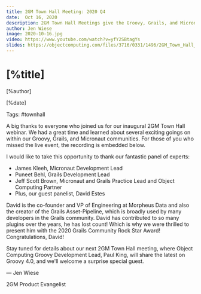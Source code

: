 ```yaml
---
title: 2GM Town Hall Meeting: 2020 Q4
date:  Oct 16, 2020 
description: 2GM Town Hall Meetings give the Groovy, Grails, and Micronaut team a chance to  engage with you and empower you to contribute to the frameworks you love. The inaugural meeting took place on October 16, 2020.
author: Jen Wiese
image: 2020-10-16.jpg
video: https://www.youtube.com/watch?v=yfY2SBtagYs
slides: https://objectcomputing.com/files/3716/0331/1496/2GM_Town_Hall_Deck.pdf
---
```


# [%title]

[%author]

[%date] 

Tags: #townhall

A big thanks to everyone who joined us for our inaugural 2GM Town Hall webinar. We had a great time and learned about several exciting goings on within our Groovy, Grails, and Micronaut communities. For those of you who missed the live event, the recording is embedded below.

I would like to take this opportunity to thank our fantastic panel of experts:

- James Kleeh, Micronaut Development Lead
- Puneet Behl, Grails Development Lead
- Jeff Scott Brown, Micronaut and Grails Practice Lead and Object Computing Partner
- Plus, our guest panelist, David Estes
 
David is the co-founder and VP of Engineering at Morpheus Data and also the creator of the Grails Asset-Pipeline, which is broadly used by many developers in the Grails community. 
David has contributed to so many plugins over the years, he has lost count! Which is why we were thrilled to present him with the 2020 Grails Community Rock Star Award! Congratulations, David!

Stay tuned for details about our next 2GM Town Hall meeting, where Object Computing Groovy Development Lead, Paul King, will share the latest on Groovy 4.0, and we'll welcome a surprise special guest.

— Jen Wiese

2GM Product Evangelist


